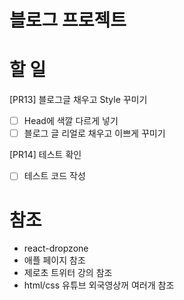 # 블로그 프로젝트

# 할 일

[PR13] 블로그글 채우고 Style 꾸미기

- [ ] Head에 색깔 다르게 넣기
- [ ] 블로그 글 리얼로 채우고 이쁘게 꾸미기

[PR14] 테스트 확인

- [ ] 테스트 코드 작성

# 참조

- react-dropzone
- 애플 페이지 참조
- 제로초 트위터 강의 참조
- html/css 유튜브 외국영상꺼 여러개 참조
